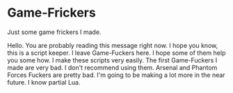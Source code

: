 # Game-Frickers
Just some game frickers I made.


Hello. You are probably reading this message right now. 
I hope you know, this is a script keeper. I leave Game-Fuckers here.
I hope some of them help you some how.
I make these scripts very easily.
The first Game-Fuckers I made are very bad. I don't recommend using them. Arsenal and Phantom Forces Fuckers are pretty bad.
I'm going to be making a lot more in the near future.
I know partial Lua.
